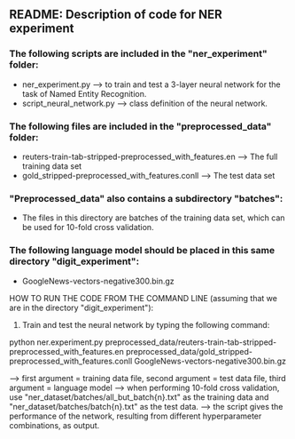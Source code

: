 README: Description of code for NER experiment
----------------------------------------------------------------

### The following scripts are included in the "ner_experiment" folder:
- ner_experiment.py --> to train and test a 3-layer neural network for the task of Named Entity Recognition.
- script_neural_network.py --> class definition of the neural network.

### The following files are included in the "preprocessed_data" folder:
- reuters-train-tab-stripped-preprocessed_with_features.en --> The full training data set
- gold_stripped-preprocessed_with_features.conll --> The test data set

### "Preprocessed_data" also contains a subdirectory "batches":
- The files in this directory are batches of the training data set, which can be used for 10-fold cross validation.

### The following language model should be placed in this same directory "digit_experiment":
- GoogleNews-vectors-negative300.bin.gz

HOW TO RUN THE CODE FROM THE COMMAND LINE (assuming that we are in the directory "digit_experiment"):

1) Train and test the neural network by typing the following command:

python ner.experiment.py preprocessed_data/reuters-train-tab-stripped-preprocessed_with_features.en preprocessed_data/gold_stripped-preprocessed_with_features.conll GoogleNews-vectors-negative300.bin.gz

--> first argument = training data file, second argument = test data file, third argument = language model
--> when performing 10-fold cross validation, use "ner_dataset/batches/all_but_batch{n}.txt" as the training data and "ner_dataset/batches/batch{n}.txt" as the test data.
--> the script gives the performance of the network, resulting from different hyperparameter combinations, as output.

